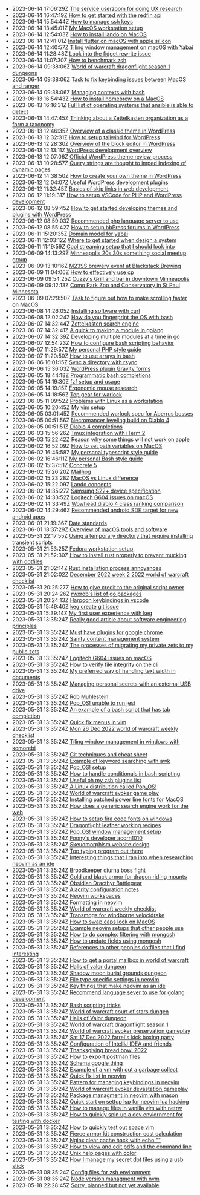 * 2023-06-14 17:06:29Z [The service userzoom for doing UX research](../166)
* 2023-06-14 16:47:19Z [How to get started with the redfin api](../164)
* 2023-06-14 15:54:44Z [How to manage ssh keys](../163)
* 2023-06-14 13:45:01Z [My MacOS workstation setup](../88)
* 2023-06-14 12:54:03Z [How to install lando on MacOS](../106)
* 2023-06-14 12:41:01Z [Install flutter on macOS with apple silicon](../100)
* 2023-06-14 12:40:57Z [Tiling window management on macOS with Yabai](../103)
* 2023-06-14 11:28:48Z [Look into the fidget rewrite issue](../162)
* 2023-06-14 11:07:30Z [How to benchmark zsh](../161)
* 2023-06-14 09:38:06Z [World of warcraft dragonflight season 1 dungeons](../4)
* 2023-06-14 09:38:06Z [Task to fix keybinding issues between MacOS and ranger](../141)
* 2023-06-14 09:38:06Z [Managing contexts with bash](../113)
* 2023-06-13 16:54:43Z [How to install homebrew on a MacOS](../160)
* 2023-06-13 16:16:31Z [Full list of operating systems that ansible is able to detect](../159)
* 2023-06-13 14:47:45Z [Thinking about a Zettelkasten organization as a form a taxonomy](../158)
* 2023-06-13 12:46:35Z [Overview of a classic theme in WordPress](../153)
* 2023-06-13 12:32:31Z [How to setup tailwind for WordPress](../152)
* 2023-06-13 12:28:30Z [Overview of the block editor in WordPress](../156)
* 2023-06-13 12:13:11Z [WordPress development overview](../131)
* 2023-06-13 12:07:06Z [Official WordPress theme review process](../151)
* 2023-06-13 10:28:57Z [Query strings are thought to imped indexing of dynamic pages](../154)
* 2023-06-12 14:38:50Z [How to create your own theme in WordPress](../140)
* 2023-06-12 12:04:07Z [Useful WordPress development plugins](../149)
* 2023-06-12 11:32:45Z [Basics of skip links in web development](../150)
* 2023-06-12 11:19:31Z [How to setup VSCode for PHP and WordPress development](../136)
* 2023-06-12 08:59:45Z [How to get started developing themes and plugins with WordPress](../132)
* 2023-06-12 08:59:03Z [Recommended php language server to use](../134)
* 2023-06-12 08:55:42Z [How to setup bbPress forums in WordPress](../139)
* 2023-06-11 15:20:35Z [Domain model for yabai](../148)
* 2023-06-11 12:03:12Z [Where to get started when design a system](../147)
* 2023-06-11 11:19:59Z [Cool streaming setup that I should look into](../45)
* 2023-06-09 14:13:29Z [Minneapolis 20s 30s something social meetup group](../144)
* 2023-06-09 13:10:16Z [M23SS brewery event at Blackstack Brewing](../143)
* 2023-06-09 11:04:06Z [How to effectively use cp](../142)
* 2023-06-09 09:54:25Z [Cuzzy's Grill and bar in downtown Minneapolis](../138)
* 2023-06-09 09:12:13Z [Como Park Zoo and Conservatory in St Paul Minnesota](../137)
* 2023-06-09 07:29:50Z [Task to figure out how to make scrolling faster on MacOS](../135)
* 2023-06-08 14:26:05Z [Installing software with curl](../101)
* 2023-06-08 12:02:24Z [How do you fingerprint the OS with bash](../133)
* 2023-06-07 14:32:44Z [Zettelkasten search engine](../62)
* 2023-06-07 14:32:41Z [A quick to making a module in golang](../127)
* 2023-06-07 14:32:39Z [Developing multiple modules at a time in go](../126)
* 2023-06-07 12:54:23Z [How to configure bash scripting behavior](../130)
* 2023-06-07 11:29:57Z [My personal PHP style guide](../110)
* 2023-06-07 11:20:50Z [How to use arrays in bash](../129)
* 2023-06-06 16:01:15Z [Sync a directory with rsync](../124)
* 2023-06-06 15:36:03Z [WordPress plugin Gravity forms](../128)
* 2023-06-05 18:44:18Z [Programmatic bash completions](../125)
* 2023-06-05 14:19:30Z [fzf setup and usage](../94)
* 2023-06-05 14:19:15Z [Ergonomic mouse research](../97)
* 2023-06-05 14:18:56Z [Top gear for warlock](../64)
* 2023-06-05 11:09:52Z [Problems with Linux as a workstation](../123)
* 2023-06-05 10:20:45Z [My vim setup](../122)
* 2023-06-05 03:01:45Z [Recommended warlock spec for Aberrus bosses](../65)
* 2023-06-05 00:51:56Z [Necromancer leveling build on Diablo 4](../121)
* 2023-06-05 00:51:51Z [Diablo 4 completions](../120)
* 2023-06-03 15:56:26Z [Tmux integration with iTerm 2](../119)
* 2023-06-03 15:22:42Z [Reason why some things will not work on apple](../118)
* 2023-06-02 16:52:09Z [How to set path variables on MacOS](../95)
* 2023-06-02 16:46:58Z [My personal typescript style guide](../112)
* 2023-06-02 16:46:11Z [My personal Bash style guide](../111)
* 2023-06-02 15:37:51Z [Concrete 5](../105)
* 2023-06-02 15:26:20Z [Mailhog](../117)
* 2023-06-02 15:23:28Z [MacOS vs Linux difference](../109)
* 2023-06-02 15:22:09Z [Lando concepts](../116)
* 2023-06-02 14:35:27Z [Samsung S22+ device specification](../114)
* 2023-06-02 14:33:52Z [Logitech G604 issues on macOS](../89)
* 2023-06-02 14:33:49Z [Wowhead diablo 4 class ranking comparison](../108)
* 2023-06-02 14:29:46Z [Recommended android SDK target for new android apps](../115)
* 2023-06-01 21:19:36Z [Date standards](../107)
* 2023-06-01 18:37:29Z [Overview of macOS tools and software](../104)
* 2023-05-31 22:17:55Z [Using a temporary directory that require installing transient scripts](../102)
* 2023-05-31 21:53:25Z [Fedora workstation setup](../99)
* 2023-05-31 21:52:30Z [How to install rust properly to prevent mucking with dotfiles](../85)
* 2023-05-31 21:02:14Z [Rust installation process annoyances](../22)
* 2023-05-31 21:02:02Z [December 2022 week 2 2022 world of warcraft checklist](../5)
* 2023-05-31 20:25:27Z [How to give credit to the original script owner](../82)
* 2023-05-31 20:24:26Z [rwxrob's list of go packages](../81)
* 2023-05-31 20:24:13Z [Harpoon keybindings in vscode](../76)
* 2023-05-31 15:49:40Z [keg create git issue](../96)
* 2023-05-31 15:39:14Z [My first user experience with keg](../67)
* 2023-05-31 13:35:24Z [Really good article about software engineering principles](../77)
* 2023-05-31 13:35:24Z [Must have plugins for google chrome](../92)
* 2023-05-31 13:35:24Z [Sanity content management system](../90)
* 2023-05-31 13:35:24Z [The processes of migrating my private zets to my public zets](../9)
* 2023-05-31 13:35:24Z [Logitech G604 issues on macOS](../87)
* 2023-05-31 13:35:24Z [How to verify file integrity on the cli](../86)
* 2023-05-31 13:35:24Z [My preferred way of handling text width in documents](../84)
* 2023-05-31 13:35:24Z [Managing personal secrets with an external USB drive](../83)
* 2023-05-31 13:35:24Z [Rob Muhlestein](../80)
* 2023-05-31 13:35:24Z [Pop_OS! unable to run jest](../8)
* 2023-05-31 13:35:24Z [An example of a bash script that has tab completion](../79)
* 2023-05-31 13:35:24Z [Quick fix menus in vim](../78)
* 2023-05-31 13:35:24Z [Mon 26 Dec 2022 world of warcraft weekly checklist](../46)
* 2023-05-31 13:35:24Z [Tiling window management in windows with komorebi](../75)
* 2023-05-31 13:35:24Z [Git techniques and cheat sheet](../74)
* 2023-05-31 13:35:24Z [Example of keyword searching with awk](../73)
* 2023-05-31 13:35:24Z [Pop_OS! setup](../72)
* 2023-05-31 13:35:24Z [How to handle conditionals in bash scripting](../71)
* 2023-05-31 13:35:24Z [Useful oh my zsh plugins list](../70)
* 2023-05-31 13:35:24Z [A Linux distribution called Pop_OS!](../7)
* 2023-05-31 13:35:24Z [World of warcraft evoker game play](../1)
* 2023-05-31 13:35:24Z [Installing patched power line fonts for MacOS](../93)
* 2023-05-31 13:35:24Z [How does a generic search engine work for the web](../63)
* 2023-05-31 13:35:24Z [How to setup fira code fonts on windows](../61)
* 2023-05-31 13:35:24Z [Dragonflight leather working recipes](../60)
* 2023-05-31 13:35:24Z [Pop_OS! window management setup](../6)
* 2023-05-31 13:35:24Z [Foony's developer acorn1010](../59)
* 2023-05-31 13:35:24Z [Skeuomorphism website design](../58)
* 2023-05-31 13:35:24Z [Top typing program out there](../57)
* 2023-05-31 13:35:24Z [Interesting things that I ran into when researching neovim as an ide](../56)
* 2023-05-31 13:35:24Z [Broodkeeper diurna boss fight](../54)
* 2023-05-31 13:35:24Z [Gold and black armor for dragon riding mounts](../53)
* 2023-05-31 13:35:24Z [Obsidian Dracthyr Battlegear](../52)
* 2023-05-31 13:35:24Z [Alacrity configuration notes](../51)
* 2023-05-31 13:35:24Z [Neovim workspaces](../50)
* 2023-05-31 13:35:24Z [Formatting in neovim](../49)
* 2023-05-31 13:35:24Z [World of warcraft weekly checklist ](../48)
* 2023-05-31 13:35:24Z [Transmogs for windborne velocidrake](../47)
* 2023-05-31 13:35:24Z [How to swap caps lock on MacOS](../91)
* 2023-05-31 13:35:24Z [Example neovim setups that other people use](../44)
* 2023-05-31 13:35:24Z [How to do complex filtering with mongosh](../43)
* 2023-05-31 13:35:24Z [How to update fields using mongosh](../42)
* 2023-05-31 13:35:24Z [References to other peoples dotfiles that I find interesting](../41)
* 2023-05-31 13:35:24Z [How to get a portal mailbox in world of warcraft](../40)
* 2023-05-31 13:35:24Z [Halls of valor dungeon](../39)
* 2023-05-31 13:35:24Z [Shadow moon burial grounds dungeon](../38)
* 2023-05-31 13:35:24Z [File type specific settings in neovim](../37)
* 2023-05-31 13:35:24Z [Key things that make neovim as an ide](../35)
* 2023-05-31 13:35:24Z [Recommend language sever to use for golang development](../34)
* 2023-05-31 13:35:24Z [Bash scripting tricks](../33)
* 2023-05-31 13:35:24Z [World of warcraft court of stars dungen](../32)
* 2023-05-31 13:35:24Z [Halls of Valor dungeon](../31)
* 2023-05-31 13:35:24Z [World of warcraft dragonflight season 1](../30)
* 2023-05-31 13:35:24Z [World of warcraft evoker preservation gameplay](../3)
* 2023-05-31 13:35:24Z [Sat 17 Dec 2022 farrel's kick boxing party](../29)
* 2023-05-31 13:35:24Z [Configuration of IntelliJ IDEA and friends](../28)
* 2023-05-31 13:35:24Z [Thanksgiving bread bowl 2022](../27)
* 2023-05-31 13:35:24Z [How to export postman files](../26)
* 2023-05-31 13:35:24Z [Schema google thing](../25)
* 2023-05-31 13:35:24Z [Example of a vm with out a garbage collect](../24)
* 2023-05-31 13:35:24Z [Quick fix list in neovim](../21)
* 2023-05-31 13:35:24Z [Pattern for managing keybindings in neovim](../20)
* 2023-05-31 13:35:24Z [World of warcraft evoker devastation gameplay](../2)
* 2023-05-31 13:35:24Z [Package managment in neovim with mason](../19)
* 2023-05-31 13:35:24Z [Quick start on settup lsp for neovim lua hacking](../18)
* 2023-05-31 13:35:24Z [How to manage files in vanilla vim with netrw](../17)
* 2023-05-31 13:35:24Z [How to quickly spin up a dev enviornment for testing with docker](../16)
* 2023-05-31 13:35:24Z [How to quickly test out space vim](../15)
* 2023-05-31 13:35:24Z [Fierce armor kit construction cost calculation](../14)
* 2023-05-31 13:35:24Z [Nginx clear cache hack with echo ""](../13)
* 2023-05-31 13:35:24Z [How to view and edit pdfs and the command line](../12)
* 2023-05-31 13:35:24Z [Unix help pages with color](../11)
* 2023-05-31 13:35:24Z [How I manage my secret dot files using a usb stick](../10)
* 2023-05-31 08:35:24Z [Config files for zsh environment](../69)
* 2023-05-31 08:35:24Z [Node version managment with nvm](../23)
* 2023-05-18 22:28:45Z [Sorry, planned but not yet available](../0)
